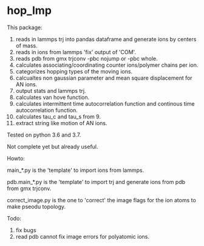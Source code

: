 # hop_lmp

This package:
1. reads in lammps trj into pandas dataframe and generate ions by centers of mass.
2. reads in ions from lammps 'fix' output of 'COM'.
3. reads pdb from gmx trjconv -pbc nojump or -pbc whole.
4. calculates associating/coordinating counter ions/polymer chains per ion.
5. categorizes hopping types of the moving ions.
6. calcualtes non gaussian parameter and mean square displacement for AN ions.
7. output stats and lammps trj. 
8. calculates van hove function.
9. calculates intermittent time autocorrelation function and continous time autocorrelation function.
10. calculates tau_c and tau_s from 9.
10. extract string like motion of AN ions.

Tested on python 3.6 and 3.7.

Not complete yet but already useful.

Howto:

main_*.py is the 'template' to import ions from lammps.

pdb.main_*.py is the 'template'  to import trj and generate ions from pdb from gmx trjconv.

correct_image.py is the one to 'correct' the image flags for the ion atoms to make pseodu topology.

Todo:

1. fix bugs
2. read pdb cannot fix image errors for polyatomic ions.

